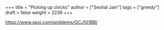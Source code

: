 +++
title = "Picking up chicks"
author = ["Seshal Jain"]
tags = ["greedy"]
draft = false
weight = 2236
+++

<https://www.spoj.com/problems/GCJ101BB/>
